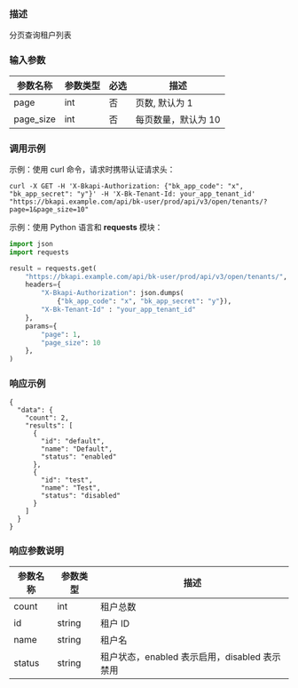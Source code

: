 ### 描述

分页查询租户列表

### 输入参数

| 参数名称      | 参数类型 | 必选 | 描述          |
|-----------|------|----|-------------|
| page      | int  | 否  | 页数, 默认为 1   |
| page_size | int  | 否  | 每页数量，默认为 10 |

### 调用示例

示例：使用 curl 命令，请求时携带认证请求头：

```shell
curl -X GET -H 'X-Bkapi-Authorization: {"bk_app_code": "x", "bk_app_secret": "y"}' -H 'X-Bk-Tenant-Id: your_app_tenant_id' "https://bkapi.example.com/api/bk-user/prod/api/v3/open/tenants/?page=1&page_size=10"
```

示例：使用 Python 语言和 **requests** 模块：

``` python
import json
import requests

result = requests.get(
    "https://bkapi.example.com/api/bk-user/prod/api/v3/open/tenants/",
    headers={
        "X-Bkapi-Authorization": json.dumps(
            {"bk_app_code": "x", "bk_app_secret": "y"}),
        "X-Bk-Tenant-Id" : "your_app_tenant_id"
    },
    params={
        "page": 1,
        "page_size": 10
    },
)
```

### 响应示例

```json5
{
  "data": {
    "count": 2,
    "results": [
      {
        "id": "default",
        "name": "Default",
        "status": "enabled"
      },
      {
        "id": "test",
        "name": "Test",
        "status": "disabled"
      }
    ]
  }
}
```

### 响应参数说明

| 参数名称   | 参数类型   | 描述                              |
|--------|--------|---------------------------------|
| count  | int    | 租户总数                            |
| id     | string | 租户 ID                           |
| name   | string | 租户名                             |
| status | string | 租户状态，enabled 表示启用，disabled 表示禁用 |
